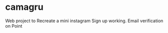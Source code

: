 # camagru
Web project to Recreate a mini instagram
Sign up working. Email verification on Point
#
#
#
